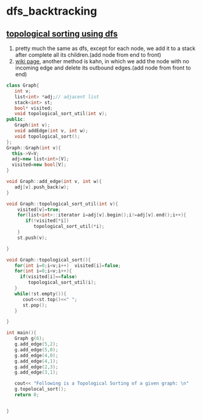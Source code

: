 # dfs_backtracking

## [topological sorting using dfs](https://www.geeksforgeeks.org/topological-sorting/)
1. pretty much the same as dfs, except for each node, we add it to a stack after complete all its children.(add node from end to front)
2. [wiki page](https://en.wikipedia.org/wiki/Topological_sorting), another method is kahn, in which we add the node with no incoming edge and delete its outbound edges.(add node from front to end)

```c++
class Graph{
   int v;
   list<int> *adj;// adjacent list
   stack<int> st;
   bool* visited;
   void topological_sort_util(int v);
public:
   Graph(int v);
   void addEdge(int v, int w);
   void topological_sort();
};
Graph::Graph(int v){
  this->V=V;
  adj=new list<int>[V];
  visited=new bool[V];
}

void Graph::add_edge(int v, int w){
   adj[v].push_back(w);
}

void Graph::topological_sort_util(int v){
    visited[v]=true;
    for(list<int>::iterator i=adj[v].begin();i!=adj[v].end();i++){
       if(!visited[*i])
          topological_sort_util(*i);
    } 
    st.push(v);

}

void Graph::topological_sort(){
   for(int i=0;i<v;i++)  visited[i]=false;
   for(int i=0;i<v;i++){
     if(visited[i]==false)
        topological_sort_util(i);
   }
   while(!st.empty()){
      cout<<st.top()<<" ";
      st.pop();
   }

}

int main(){
   Graph g(6);
   g.add_edge(5,2);
   g.add_edge(5,0);
   g.add_edge(4,0);
   g.add_edge(4,1);
   g.add_edge(2,3);
   g.add_edge(3,1);

   cout<< "Following is a Topological Sorting of a given graph: \n"
   g.topolocal_sort();
   return 0;


}

```

